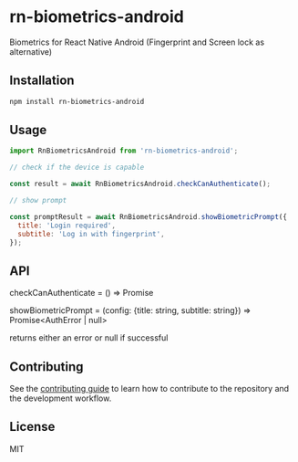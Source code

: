 # rn-biometrics-android

Biometrics for React Native Android (Fingerprint and Screen lock as alternative)

## Installation

```sh
npm install rn-biometrics-android
```

## Usage

```js
import RnBiometricsAndroid from 'rn-biometrics-android';

// check if the device is capable

const result = await RnBiometricsAndroid.checkCanAuthenticate();

// show prompt

const promptResult = await RnBiometricsAndroid.showBiometricPrompt({
  title: 'Login required',
  subtitle: 'Log in with fingerprint',
});
```

## API

checkCanAuthenticate = () => Promise<CheckCanAuthenticateResult>

showBiometricPrompt = (config: {title: string, subtitle: string}) => Promise<AuthError | null>

returns either an error or null if successful

## Contributing

See the [contributing guide](CONTRIBUTING.md) to learn how to contribute to the repository and the development workflow.

## License

MIT
